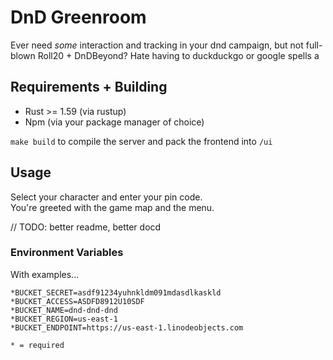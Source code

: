# DnD Greenroom

Ever need _some_ interaction and tracking in your dnd campaign, 
but not full-blown Roll20 + DnDBeyond? Hate having to duckduckgo or google spells a

## Requirements + Building

- Rust >= 1.59 (via rustup)
- Npm (via your package manager of choice)


`make build` to compile the server and pack the frontend into `/ui`



## Usage

Select your character and enter your pin code.  
You're greeted with the game map and the menu.

// TODO: better readme, better docd
### Environment Variables

With examples...

```
*BUCKET_SECRET=asdf91234yuhnkldm091mdasdlkaskld
*BUCKET_ACCESS=ASDFD8912U10SDF
*BUCKET_NAME=dnd-dnd-dnd
*BUCKET_REGION=us-east-1
*BUCKET_ENDPOINT=https://us-east-1.linodeobjects.com
```

`* = required`
